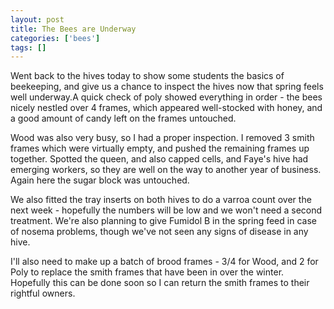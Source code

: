 ```yaml
---
layout: post
title: The Bees are Underway
categories: ['bees']
tags: []
---
```


Went back to the hives today to show some students the basics of beekeeping, and give us a chance to inspect the hives now that spring feels well underway.A quick check of poly showed everything in order - the bees nicely nestled over 4 frames, which appeared well-stocked with honey, and a good amount of candy left on the frames untouched.  
  
  
  
Wood was also very busy, so I had a proper inspection. I removed 3 smith frames which were virtually empty, and pushed the remaining frames up together. Spotted the queen, and also capped cells, and Faye's hive had emerging workers, so they are well on the way to another year of business. Again here the sugar block was untouched.  
  
  
  
We also fitted the tray inserts on both hives to do a varroa count over the next week - hopefully the numbers will be low and we won't need a second treatment. We're also planning to give Fumidol B in the spring feed in case of nosema problems, though we've not seen any signs of disease in any hive.  
  
  
  
I'll also need to make up a batch of brood frames - 3/4 for Wood, and 2 for Poly to replace the smith frames that have been in over the winter. Hopefully this can be done soon so I can return the smith frames to their rightful owners.

